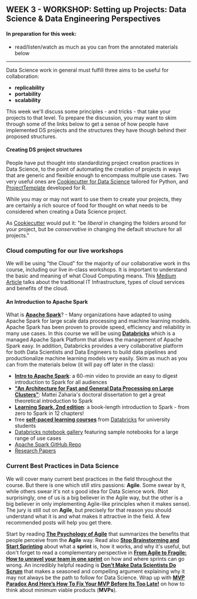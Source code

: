 ## WEEK 3 - WORKSHOP: Setting up Projects: Data Science & Data Engineering Perspectives

#### In preparation for this week:
* read/listen/watch as much as you can from the annotated materials below

---

Data Science work in general must fulfill three aims to be useful for collaboration:

* **replicability**
* **portability**
* **scalability**

This week we'll discuss some principles - and tricks - that take your projects to that level. To prepare the discussion, you may want to skim through some of the links below to get a sense of how people have implemented DS projects and the structures they have though behind their proposed structures.

#### Creating DS project structures

People have put thought into standardizing project creation practices in Data Science, to the point of automating the creation of projects in ways that are generic and flexible enough to encompass multiple use cases. Two very useful ones are [Cookiecutter for Data Science](http://drivendata.github.io/cookiecutter-data-science/) tailored for Python, and [ProjectTemplate](http://projecttemplate.net/index.html) developed for R.

While you may or may not want to use them to create your projects, they are certainly a rich source of food for thought on what needs to be considered when creating a Data Science project.

As [Cookiecutter](http://drivendata.github.io/cookiecutter-data-science/#be-conservative-in-changing-the-default-folder-structure) would put it: "be _liberal_ in changing the folders around for your project, but be _conservative_ in changing the default structure for all projects."

### Cloud computing for our live workshops

We will be using "the Cloud" for the majority of our collaborative work in ths course, including our live in-class workshops. It is important to understand the basic and meaning of what Cloud Computing means. This [Medium Article](https://towardsdatascience.com/aws-and-cloud-computing-for-dummies-84525fbabd1e) talks about the traditional IT Infrastructure, types of cloud services and benefits of the cloud.

#### An Introduction to Apache Spark

What is [**Apache Spark**](https://spark.apache.org)? - Many organizations have adapted to using Apache Spark for large scale data processing and machine learning models. Apache Spark has been proven to provide speed, efficiency and reliability in many use cases. In this course we will be using [**Databricks**](https://databricks.com) which is a managed Apache Spark Platform that allows the management of Apache Spark easy. In addition, Databricks provides a very collaborative platform for both Data Scientists and Data Engineers to build data pipelines and productionalize machine learning models very easily. Skim as much as you can from the materials below (it will pay off later in the class):

* [**Intro to Apache Spark**](https://www.youtube.com/watch?v=9U4ED7KQwlE&t=22s): a 60-min video to provide an easy to digest introduction to Spark for all audiences
* [**"An Architecture for Fast and General Data Processing on Large Clusters"**](https://www2.eecs.berkeley.edu/Pubs/TechRpts/2014/EECS-2014-12.pdf): Mattei Zaharia's doctoral dissertation to get a great theoretical introduction to Spark
* [**Learning Spark, 2nd edition**](https://pages.databricks.com/rs/094-YMS-629/images/LearningSpark2.0.pdf): a book-length introduction to Spark - from zero to Spark in 12 chapters!
* free [**self-paced learning courses**](https://docs.google.com/document/d/14YSH67RYaIcgHbgxs-MaDOjpWWGEfskkmDFIOREiRDs/edit) from [Databricks](https://databricks.com) for university students
* [Databricks notebook gallery](https://databricks.com/discover/notebook-gallery) featuring sample notebooks for a large range of use cases
* [Apache Spark GitHub Repo](https://github.com/apache/spark)
* [Research Papers](https://spark.apache.org/research.html)


### Current Best Practices in Data Science

We will cover many current best practices in the field throughout the course. But there is one which still stirs passions: __Agile__. Some swear by it, while others swear it's not s good idea for Data Science work.  (Not surprisingly, one of us is a big believer in the Agile way, but the other is a big believer in only implementing Agile-like principles when it makes sense). The jury is still out on __Agile__, but precisely for that reason you should understand what it is and what makes it attractive in the field. A few recommended posts will help you get there.

Start by reading [__The Psychology of Agile__](https://medium.com/agile-in-learning/the-psychology-of-agile-87f92521a5ed) that summarizes the benefits that people perceive from the **Agile** way. Read also [__Stop Brainstorming and Start Sprinting__](https://medium.com/@jakek/stop-brainstorming-and-start-sprinting-16180839b43d) about what a **sprint** is, how it works, and why it's useful, but don't forget to read a complementary perspective in [__From Agile to Fragile: How to unravel your team in one sprint__](https://medium.com/agile-in-learning/from-agile-to-fragile-how-to-unravel-your-team-in-one-sprint-5e60e70a557) on how and where sprints can go wrong. An incredibly helpful reading is [**Don’t Make Data Scientists Do Scrum**](https://towardsdatascience.com/dont-make-data-scientists-do-scrum-de87bc921a6b) that makes a seasoned and compelling argument explaining why it may not always be the path to follow for Data Science. Wrap up with [__MVP Paradox And Here’s How To Fix Your MVP Before Its Too Late!__](https://hackernoon.com/mvp-paradox-and-what-most-founders-need-to-be-aware-of-3a5f8c3acb76) on how to think about minimum viable products (**MVPs**).
